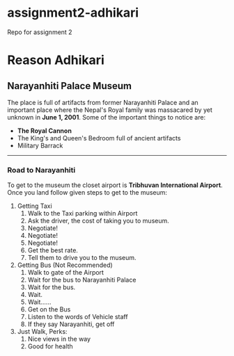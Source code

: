 # assignment2-adhikari
Repo for assignment 2

# Reason Adhikari
## Narayanhiti Palace Museum

The place is full of artifacts from former Narayanhiti Palace and an important place where the Nepal's Royal family was massacared by yet unknown in **June 1, 2001**. Some of the important things to notice are:
* **The Royal Cannon**
* The King's and Queen's Bedroom full of ancient artifacts
* Military Barrack
---
### Road to Narayanhiti
To get to the museum the closet airport is **Tribhuvan International Airport**. Once you land follow given steps to get to the museum:
1. Getting Taxi
    1) Walk to the Taxi parking within Airport
    2) Ask the driver, the cost of taking you to museum.
    3) Negotiate!
    4) Negotiate!
    5) Negotiate!
    6) Get the best rate.
    7) Tell them to drive you to the museum.
2. Getting Bus (Not Recommended)
    1) Walk to gate of the Airport
    2) Wait for the bus to Narayanhiti Palace
    3) Wait for the bus.
    4) Wait.
    5) Wait......
    6) Get on the Bus 
    7) Listen to the words of Vehicle staff
    8) If they say Narayanhiti, get off
3. Just Walk, Perks:
    1) Nice views in the way
    2) Good for health


